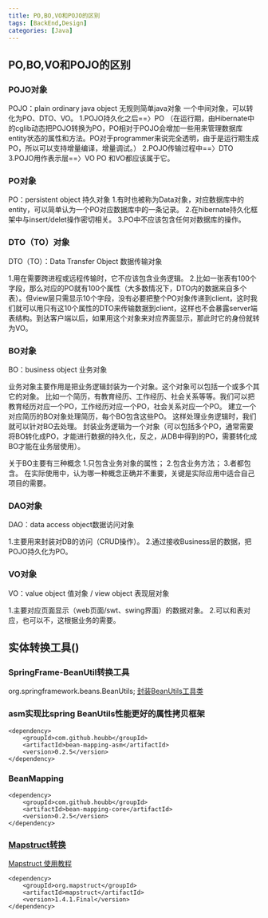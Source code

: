 ```yaml
---
title: PO,BO,VO和POJO的区别
tags: [BackEnd,Design]
categories: [Java]
---
```

## PO,BO,VO和POJO的区别
### POJO对象
POJO：plain ordinary java object 无规则简单java对象
一个中间对象，可以转化为PO、DTO、VO。
1.POJO持久化之后==〉PO
（在运行期，由Hibernate中的cglib动态把POJO转换为PO，PO相对于POJO会增加一些用来管理数据库entity状态的属性和方法。PO对于programmer来说完全透明，由于是运行期生成PO，所以可以支持增量编译，增量调试。）
2.POJO传输过程中==〉DTO
3.POJO用作表示层==〉VO
PO 和VO都应该属于它。

### PO对象
PO：persistent object 持久对象
1.有时也被称为Data对象，对应数据库中的entity，可以简单认为一个PO对应数据库中的一条记录。
2.在hibernate持久化框架中与insert/delet操作密切相关。
3.PO中不应该包含任何对数据库的操作。

### DTO（TO）对象
DTO（TO）：Data Transfer Object 数据传输对象

1.用在需要跨进程或远程传输时，它不应该包含业务逻辑。
2.比如一张表有100个字段，那么对应的PO就有100个属性（大多数情况下，DTO内的数据来自多个表）。但view层只需显示10个字段，没有必要把整个PO对象传递到client，这时我们就可以用只有这10个属性的DTO来传输数据到client，这样也不会暴露server端表结构。到达客户端以后，如果用这个对象来对应界面显示，那此时它的身份就转为VO。

### BO对象
BO：business object 业务对象

业务对象主要作用是把业务逻辑封装为一个对象。这个对象可以包括一个或多个其它的对象。
比如一个简历，有教育经历、工作经历、社会关系等等。我们可以把教育经历对应一个PO，工作经历对应一个PO，社会关系对应一个PO。
建立一个对应简历的BO对象处理简历，每个BO包含这些PO。
这样处理业务逻辑时，我们就可以针对BO去处理。
封装业务逻辑为一个对象（可以包括多个PO，通常需要将BO转化成PO，才能进行数据的持久化，反之，从DB中得到的PO，需要转化成BO才能在业务层使用）。

关于BO主要有三种概念
1.只包含业务对象的属性；
2.包含业务方法；
3.者都包含。
在实际使用中，认为哪一种概念正确并不重要，关键是实际应用中适合自己项目的需要。

### DAO对象
DAO：data access object数据访问对象

1.主要用来封装对DB的访问（CRUD操作）。
2.通过接收Business层的数据，把POJO持久化为PO。

### VO对象
VO：value object 值对象 / view object 表现层对象

1.主要对应页面显示（web页面/swt、swing界面）的数据对象。
2.可以和表对应，也可以不，这根据业务的需要。

## 实体转换工具()
### SpringFrame-BeanUtil转换工具
org.springframework.beans.BeanUtils;
[封装BeanUtils工具类](/file/BackEnd-Java-BeanConvertor.java)

### asm实现比spring BeanUtils性能更好的属性拷贝框架
```
<dependency>
    <groupId>com.github.houbb</groupId>
    <artifactId>bean-mapping-asm</artifactId>
    <version>0.2.5</version>
</dependency>
```

### BeanMapping
```
<dependency>
    <groupId>com.github.houbb</groupId>
    <artifactId>bean-mapping-core</artifactId>
    <version>0.2.5</version>
</dependency>
```
### [Mapstruct转换](https://www.cnblogs.com/mmzs/p/12735212.html)
[Mapstruct 使用教程](https://blog.csdn.net/Z143430039/article/details/111054479)
```
<dependency>
    <groupId>org.mapstruct</groupId>
    <artifactId>mapstruct</artifactId>
    <version>1.4.1.Final</version>
</dependency>
```



